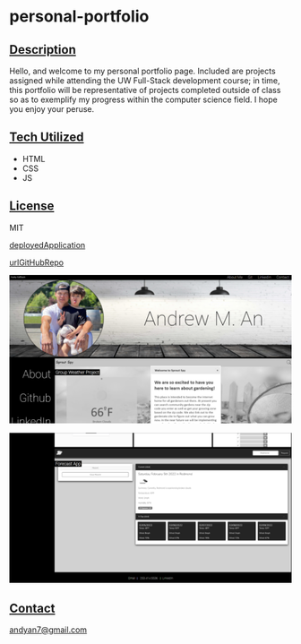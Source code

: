 # personal-portfolio

   <!-- This portfolio page is an example of the work assigned in week two of UW Full Stack Bootcamp; it contains various CSS styling elements, HTML links, images, as well as contact information. -->
## [Description](Description)
   Hello, and welcome to my personal portfolio page. Included are projects assigned while attending the UW Full-Stack development course; in time, this portfolio will be representative of projects completed outside of class so as to exemplify my progress within the computer science field. I hope you enjoy your peruse.

## [Tech Utilized](Tech_Utilized)
- HTML
- CSS
- JS
   
## [License](License)
MIT

   [deployedApplication](https://andyan7.github.io/Personal-Portfolio)

   [urlGitHubRepo](https://github.com/AndyAn7/personal-portfolio.git)

   ![image](https://github.com/AndyAn7/Personal-Portfolio/blob/main/assets/images/ss1.png?raw=true)

   ![image](https://github.com/AndyAn7/Personal-Portfolio/blob/main/assets/images/ss2.png?raw=true)

## [Contact](Contact)
andyan7@gmail.com
